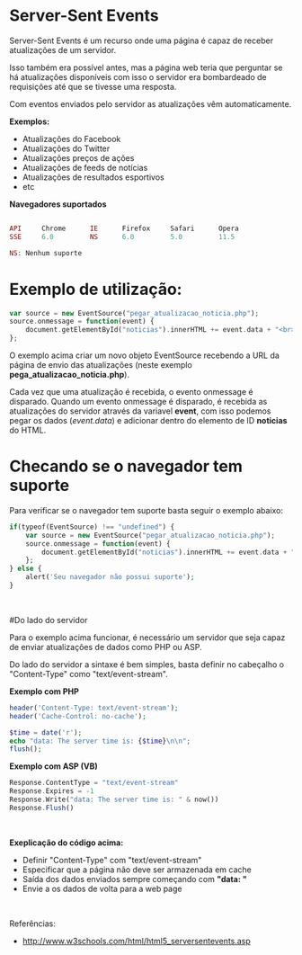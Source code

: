 # Server-Sent Events

Server-Sent Events é um recurso onde uma página é capaz de receber atualizações de um servidor.

Isso também era possível antes, mas a página web teria que perguntar se há atualizações disponíveis 
com isso o servidor era bombardeado de requisições até que se tivesse uma resposta.

Com eventos enviados pelo servidor as atualizações vêm automaticamente.

**Exemplos:** 

* Atualizações do Facebook 
* Atualizações do Twitter
* Atualizações preços de ações
* Atualizações de feeds de notícias
* Atualizações de resultados esportivos
* etc

**Navegadores suportados**

```php

API     Chrome      IE      Firefox     Safari      Opera
SSE     6.0         NS      6.0         5.0         11.5

NS: Nenhum suporte
```


# Exemplo de utilização:


```php
var source = new EventSource("pegar_atualizacao_noticia.php");
source.onmessage = function(event) {
    document.getElementById("noticias").innerHTML += event.data + "<br>";
};
```

O exemplo acima criar um novo objeto EventSource recebendo a URL da página de 
envio das atualizações (neste exemplo **pega_atualizacao_noticia.php**).

Cada vez que uma atualização é recebida, o evento onmessage é disparado.
Quando um evento onmessage é disparado, é recebida as atualizações do servidor através 
da variavel **event**, com isso podemos pegar os dados (*event.data*) e adicionar 
dentro do elemento de ID **noticias** do HTML.

# Checando se o navegador tem suporte

Para verificar se o navegador tem suporte basta seguir o exemplo abaixo:

```php
if(typeof(EventSource) !== "undefined") {
    var source = new EventSource("pegar_atualizacao_noticia.php");
    source.onmessage = function(event) {
        document.getElementById("noticias").innerHTML += event.data + "<br>";
    };
} else {
    alert('Seu navegador não possui suporte');
} 
```

<br />


#Do lado do servidor

Para o exemplo acima funcionar, é necessário um servidor que seja capaz de enviar 
atualizações de dados como PHP ou ASP.

Do lado do servidor a sintaxe é bem simples, basta definir no cabeçalho o "Content-Type" 
como "text/event-stream".

**Exemplo com PHP**

```php
header('Content-Type: text/event-stream');
header('Cache-Control: no-cache');

$time = date('r');
echo "data: The server time is: {$time}\n\n";
flush();
```

**Exemplo com ASP (VB)**

```php
Response.ContentType = "text/event-stream"
Response.Expires = -1
Response.Write("data: The server time is: " & now())
Response.Flush()
```

<br />

**Exeplicação do código acima:**

* Definir "Content-Type" com "text/event-stream"
* Especificar que a página não deve ser armazenada em cache
* Saída dos dados enviados sempre começando com **"data: "**
* Envie a os dados de volta para a web page

<br />

Referências:

* http://www.w3schools.com/html/html5_serversentevents.asp
